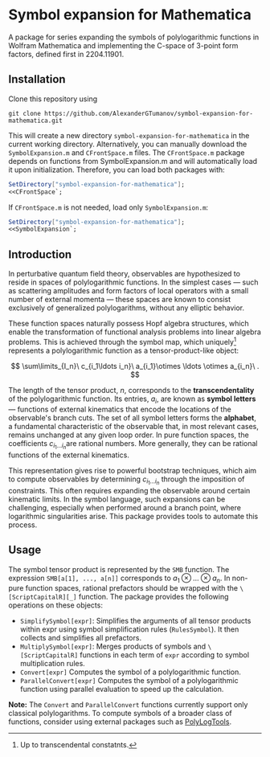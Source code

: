 # Symbol expansion for Mathematica
A package for series expanding the symbols of polylogarithmic functions in Wolfram Mathematica and implementing the C-space of 3-point form factors, defined first in 2204.11901.
## Installation
Clone this repository using
```console
git clone https://github.com/AlexanderGTumanov/symbol-expansion-for-mathematica.git
```
This will create a new directory ``symbol-expansion-for-mathematica`` in the current working directory. Alternatively, you can manually download the ``SymbolExpansion.m`` and  ``CFrontSpace.m`` files. The ``CFrontSpace.m`` package depends on functions from SymbolExpansion.m and will automatically load it upon initialization. Therefore, you can load both packages with:
```mathematica
SetDirectory["symbol-expansion-for-mathematica"];
<<CFrontSpace`;
```
If ``CFrontSpace.m`` is not needed, load only ``SymbolExpansion.m``:
```mathematica
SetDirectory["symbol-expansion-for-mathematica"];
<<SymbolExpansion`;
```
## Introduction
In perturbative quantum field theory, observables are hypothesized to reside in spaces of polylogarithmic functions. In the simplest cases — such as scattering amplitudes and form factors of local operators with a small number of external momenta — these spaces are known to consist exclusively of generalized polylogarithms, without any elliptic behavior.

These function spaces naturally possess Hopf algebra structures, which enable the transformation of functional analysis problems into linear algebra problems. This is achieved through the symbol map, which uniquely[^1] represents a polylogarithmic function as a tensor-product-like object:

$$
\sum\limits_{I_n}\ c_{i_1\ldots i_n}\ a_{i_1}\otimes \ldots \otimes a_{i_n}\ .
$$

The length of the tensor product, $n$, corresponds to the **transcendentality** of the polylogarithmic function. Its entries, $a_i$​, are known as **symbol letters** — functions of external kinematics that encode the locations of the observable's branch cuts. The set of all symbol letters forms the **alphabet**, a fundamental characteristic of the observable that, in most relevant cases, remains unchanged at any given loop order. In pure function spaces, the coefficients $c_{i_1\ldots i_n}$​​ are rational numbers. More generally, they can be rational functions of the external kinematics.

This representation gives rise to powerful bootstrap techniques, which aim to compute observables by determining $c_{i_1\ldots i_n}$ through the imposition of constraints. This often requires expanding the observable around certain kinematic limits. In the symbol language, such expansions can be challenging, especially when performed around a branch point, where logarithmic singularities arise. This package provides tools to automate this process.

## Usage
The symbol tensor product is represented by the ``SMB`` function. The expression ``SMB[a[1], ..., a[n]]`` corresponds to $a_1\otimes\ldots\otimes a_n$. In non-pure function spaces, rational prefactors should be wrapped with the ``\[ScriptCapitalR][_]`` function. The package provides the following operations on these objects:

* ``SimplifySymbol[expr]``: Simplifies the arguments of all tensor products within expr using symbol simplification rules (``RulesSymbol``). It then collects and simplifies all prefactors.
* ``MultiplySymbol[expr]``: Merges products of symbols and ``\[ScriptCapitalR]`` functions in each term of ``expr`` according to symbol multiplication rules.
* ``Convert[expr]`` Computes the symbol of a polylogarithmic function.
* ``ParallelConvert[expr]`` Computes the symbol of a polylogarithmic function using parallel evaluation to speed up the calculation.

**Note:** The ``Convert`` and ``ParallelConvert`` functions currently support only classical polylogarithms. To compute symbols of a broader class of functions, consider using external packages such as [PolyLogTools](https://gitlab.com/pltteam/plt).

[^1]: Up to transcendental constatnts.

